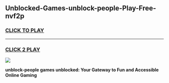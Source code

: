 
## Unblocked-Games-unblock-people-Play-Free-nvf2p
<h3>
<a href="https://premium76.site?title=unblock-people&ref=20M">CLICK TO PLAY</a></h3>
<hr>

<h3>
<a href="https://premium76.site?title=unblock-people&ref=20M">CLICK 2 PLAY</a>
  
</h3>

<a href="https://premium76.site?title=unblock-people&ref=19M"><img src="https://clearcache.store/games.png"></a>


**unblock-people games unblocked: Your Gateway to Fun and Accessible Online Gaming**

